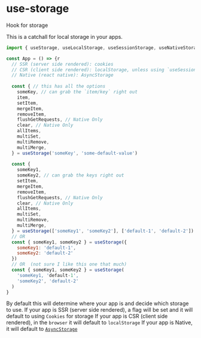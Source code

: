# use-storage
Hook for storage

This is a catchall for local storage in your apps.

```jsx
import { useStorage, useLocalStorage, useSessionStorage, useNativeStorage } = 'use-storage'

const App = () => {r
  // SSR (server side rendered): cookies
  // CSR (client side rendered): localStorage, unless using `useSessionStorage`
  // Native (react native): AsyncStorage
  
  const { // this has all the options
    someKey, // can grab the `item/key` right out
    item,
    setItem,
    mergeItem,
    removeItem,
    flushGetRequests, // Native Only
    clear, // Native Only
    allItems,
    multiSet,
    multiRemove,
    multiMerge,
  } = useStorage('someKey', 'some-default-value')
  
  const {
    someKey1,
    someKey2, // can grab the keys right out
    setItem,
    mergeItem,
    removeItem,
    flushGetRequests, // Native Only
    clear, // Native Only
    allItems,
    multiSet,
    multiRemove,
    multiMerge,
  } = useStorage(['someKey1', 'someKey2'], ['default-1', 'default-2'])
  // OR
  const { someKey1, someKey2 } = useStorage({
    someKey1: 'default-1',
    someKey2: 'default-2'
  })
  // OR  (not sure I like this one that much)
  const { someKey1, someKey2 } = useStorage(
    'someKey1, 'default-1',
    'someKey2', 'default-2'
  )
}
```
By default this will determine where your app is and decide which storage to use.
If your app is SSR (server side rendered), a flag will be set and it will default to using `Cookies` for storage
If your app is CSR (client side rendered), in the `browser` it will default to `localStorage`
If your app is Native, it will default to [`AsyncStorage`](https://facebook.github.io/react-native/docs/asyncstorage)
